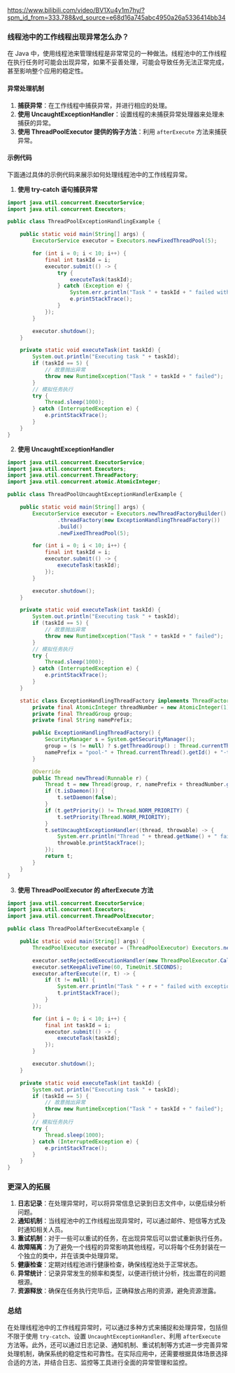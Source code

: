 https://www.bilibili.com/video/BV1Xu4y1m7hy/?spm_id_from=333.788&vd_source=e68d16a745abc4950a26a5336414bb34

### 线程池中的工作线程出现异常怎么办？

在 Java 中，使用线程池来管理线程是非常常见的一种做法。线程池中的工作线程在执行任务时可能会出现异常，如果不妥善处理，可能会导致任务无法正常完成，甚至影响整个应用的稳定性。

#### 异常处理机制

1. **捕获异常**：在工作线程中捕获异常，并进行相应的处理。
2. **使用 UncaughtExceptionHandler**：设置线程的未捕获异常处理器来处理未捕获的异常。
3. **使用 ThreadPoolExecutor 提供的钩子方法**：利用 `afterExecute` 方法来捕获异常。

#### 示例代码

下面通过具体的示例代码来展示如何处理线程池中的工作线程异常。

1. **使用 try-catch 语句捕获异常**

```java
import java.util.concurrent.ExecutorService;
import java.util.concurrent.Executors;

public class ThreadPoolExceptionHandlingExample {

    public static void main(String[] args) {
        ExecutorService executor = Executors.newFixedThreadPool(5);

        for (int i = 0; i < 10; i++) {
            final int taskId = i;
            executor.submit(() -> {
                try {
                    executeTask(taskId);
                } catch (Exception e) {
                    System.err.println("Task " + taskId + " failed with exception: " + e.getMessage());
                    e.printStackTrace();
                }
            });
        }

        executor.shutdown();
    }

    private static void executeTask(int taskId) {
        System.out.println("Executing task " + taskId);
        if (taskId == 5) {
            // 故意抛出异常
            throw new RuntimeException("Task " + taskId + " failed");
        }
        // 模拟任务执行
        try {
            Thread.sleep(1000);
        } catch (InterruptedException e) {
            e.printStackTrace();
        }
    }
}
```

2. **使用 UncaughtExceptionHandler**

```java
import java.util.concurrent.ExecutorService;
import java.util.concurrent.Executors;
import java.util.concurrent.ThreadFactory;
import java.util.concurrent.atomic.AtomicInteger;

public class ThreadPoolUncaughtExceptionHandlerExample {

    public static void main(String[] args) {
        ExecutorService executor = Executors.newThreadFactoryBuilder()
                .threadFactory(new ExceptionHandlingThreadFactory())
                .build()
                .newFixedThreadPool(5);

        for (int i = 0; i < 10; i++) {
            final int taskId = i;
            executor.submit(() -> {
                executeTask(taskId);
            });
        }

        executor.shutdown();
    }

    private static void executeTask(int taskId) {
        System.out.println("Executing task " + taskId);
        if (taskId == 5) {
            // 故意抛出异常
            throw new RuntimeException("Task " + taskId + " failed");
        }
        // 模拟任务执行
        try {
            Thread.sleep(1000);
        } catch (InterruptedException e) {
            e.printStackTrace();
        }
    }

    static class ExceptionHandlingThreadFactory implements ThreadFactory {
        private final AtomicInteger threadNumber = new AtomicInteger(1);
        private final ThreadGroup group;
        private final String namePrefix;

        public ExceptionHandlingThreadFactory() {
            SecurityManager s = System.getSecurityManager();
            group = (s != null) ? s.getThreadGroup() : Thread.currentThread().getThreadGroup();
            namePrefix = "pool-" + Thread.currentThread().getId() + "-thread-";
        }

        @Override
        public Thread newThread(Runnable r) {
            Thread t = new Thread(group, r, namePrefix + threadNumber.getAndIncrement(), 0);
            if (t.isDaemon()) {
                t.setDaemon(false);
            }
            if (t.getPriority() != Thread.NORM_PRIORITY) {
                t.setPriority(Thread.NORM_PRIORITY);
            }
            t.setUncaughtExceptionHandler((thread, throwable) -> {
                System.err.println("Thread " + thread.getName() + " failed with exception: " + throwable.getMessage());
                throwable.printStackTrace();
            });
            return t;
        }
    }
}
```

3. **使用 ThreadPoolExecutor 的 afterExecute 方法**

```java
import java.util.concurrent.ExecutorService;
import java.util.concurrent.Executors;
import java.util.concurrent.ThreadPoolExecutor;

public class ThreadPoolAfterExecuteExample {

    public static void main(String[] args) {
        ThreadPoolExecutor executor = (ThreadPoolExecutor) Executors.newFixedThreadPool(5);

        executor.setRejectedExecutionHandler(new ThreadPoolExecutor.CallerRunsPolicy());
        executor.setKeepAliveTime(60, TimeUnit.SECONDS);
        executor.afterExecute((r, t) -> {
            if (t != null) {
                System.err.println("Task " + r + " failed with exception: " + t.getMessage());
                t.printStackTrace();
            }
        });

        for (int i = 0; i < 10; i++) {
            final int taskId = i;
            executor.submit(() -> {
                executeTask(taskId);
            });
        }

        executor.shutdown();
    }

    private static void executeTask(int taskId) {
        System.out.println("Executing task " + taskId);
        if (taskId == 5) {
            // 故意抛出异常
            throw new RuntimeException("Task " + taskId + " failed");
        }
        // 模拟任务执行
        try {
            Thread.sleep(1000);
        } catch (InterruptedException e) {
            e.printStackTrace();
        }
    }
}
```

### 更深入的拓展

1. **日志记录**：在处理异常时，可以将异常信息记录到日志文件中，以便后续分析问题。
2. **通知机制**：当线程池中的工作线程出现异常时，可以通过邮件、短信等方式及时通知相关人员。
3. **重试机制**：对于一些可以重试的任务，在出现异常后可以尝试重新执行任务。
4. **故障隔离**：为了避免一个线程的异常影响其他线程，可以将每个任务封装在一个独立的类中，并在该类中处理异常。
5. **健康检查**：定期对线程池进行健康检查，确保线程池处于正常状态。
6. **异常统计**：记录异常发生的频率和类型，以便进行统计分析，找出潜在的问题根源。
7. **资源释放**：确保在任务执行完毕后，正确释放占用的资源，避免资源泄露。

### 总结

在处理线程池中的工作线程异常时，可以通过多种方式来捕捉和处理异常，包括但不限于使用 `try-catch`、设置 `UncaughtExceptionHandler`、利用 `afterExecute` 方法等。此外，还可以通过日志记录、通知机制、重试机制等方式进一步完善异常处理机制，确保系统的稳定性和可靠性。在实际应用中，还需要根据具体场景选择合适的方法，并结合日志、监控等工具进行全面的异常管理和监控。
